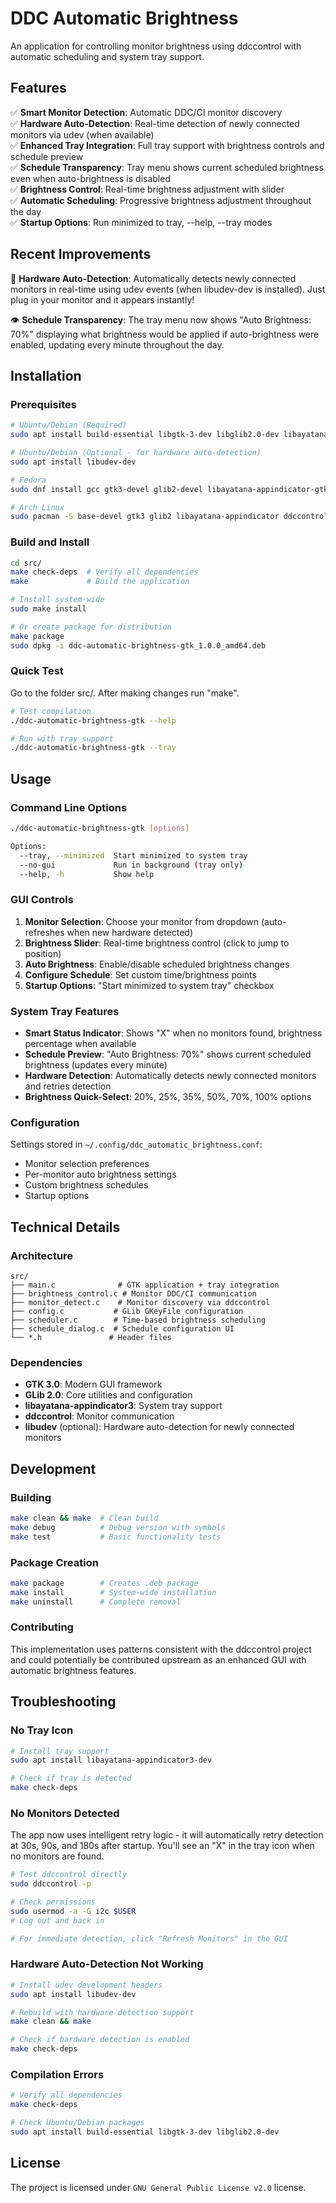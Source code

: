 # DDC Automatic Brightness

An application for controlling monitor brightness using ddccontrol with automatic scheduling and system tray support.

## Features

✅ **Smart Monitor Detection**: Automatic DDC/CI monitor discovery  
✅ **Hardware Auto-Detection**: Real-time detection of newly connected monitors via udev (when available)  
✅ **Enhanced Tray Integration**: Full tray support with brightness controls and schedule preview  
✅ **Schedule Transparency**: Tray menu shows current scheduled brightness even when auto-brightness is disabled  
✅ **Brightness Control**: Real-time brightness adjustment with slider  
✅ **Automatic Scheduling**: Progressive brightness adjustment throughout the day  
✅ **Startup Options**: Run minimized to tray, --help, --tray modes  

## Recent Improvements

🔌 **Hardware Auto-Detection**: Automatically detects newly connected monitors in real-time using udev events (when libudev-dev is installed). Just plug in your monitor and it appears instantly!

👁️ **Schedule Transparency**: The tray menu now shows "Auto Brightness: 70%" displaying what brightness would be applied if auto-brightness were enabled, updating every minute throughout the day.

## Installation

### Prerequisites

```bash
# Ubuntu/Debian (Required)
sudo apt install build-essential libgtk-3-dev libglib2.0-dev libayatana-appindicator3-dev ddccontrol

# Ubuntu/Debian (Optional - for hardware auto-detection)
sudo apt install libudev-dev

# Fedora
sudo dnf install gcc gtk3-devel glib2-devel libayatana-appindicator-gtk3-devel ddccontrol libudev-devel

# Arch Linux
sudo pacman -S base-devel gtk3 glib2 libayatana-appindicator ddccontrol systemd-libs
```

### Build and Install

```bash
cd src/
make check-deps  # Verify all dependencies
make             # Build the application

# Install system-wide
sudo make install

# Or create package for distribution
make package
sudo dpkg -i ddc-automatic-brightness-gtk_1.0.0_amd64.deb
```

### Quick Test

Go to the folder src/.
After making changes run "make".

```bash
# Test compilation
./ddc-automatic-brightness-gtk --help

# Run with tray support
./ddc-automatic-brightness-gtk --tray
```

## Usage

### Command Line Options

```bash
./ddc-automatic-brightness-gtk [options]

Options:
  --tray, --minimized  Start minimized to system tray
  --no-gui             Run in background (tray only)
  --help, -h           Show help
```

### GUI Controls

1. **Monitor Selection**: Choose your monitor from dropdown (auto-refreshes when new hardware detected)
2. **Brightness Slider**: Real-time brightness control (click to jump to position)
3. **Auto Brightness**: Enable/disable scheduled brightness changes
4. **Configure Schedule**: Set custom time/brightness points
5. **Startup Options**: "Start minimized to system tray" checkbox

### System Tray Features

- **Smart Status Indicator**: Shows "X" when no monitors found, brightness percentage when available
- **Schedule Preview**: "Auto Brightness: 70%" shows current scheduled brightness (updates every minute)
- **Hardware Detection**: Automatically detects newly connected monitors and retries detection
- **Brightness Quick-Select**: 20%, 25%, 35%, 50%, 70%, 100% options

### Configuration

Settings stored in `~/.config/ddc_automatic_brightness.conf`:
- Monitor selection preferences
- Per-monitor auto brightness settings  
- Custom brightness schedules
- Startup options

## Technical Details

### Architecture

```
src/
├── main.c              # GTK application + tray integration
├── brightness_control.c # Monitor DDC/CI communication
├── monitor_detect.c    # Monitor discovery via ddccontrol
├── config.c           # GLib GKeyFile configuration
├── scheduler.c        # Time-based brightness scheduling
├── schedule_dialog.c  # Schedule configuration UI
└── *.h               # Header files
```

### Dependencies

- **GTK 3.0**: Modern GUI framework
- **GLib 2.0**: Core utilities and configuration
- **libayatana-appindicator3**: System tray support
- **ddccontrol**: Monitor communication
- **libudev** (optional): Hardware auto-detection for newly connected monitors

## Development

### Building

```bash
make clean && make  # Clean build
make debug          # Debug version with symbols
make test           # Basic functionality tests
```

### Package Creation

```bash
make package        # Creates .deb package
make install        # System-wide installation
make uninstall      # Complete removal
```

### Contributing

This implementation uses patterns consistent with the ddccontrol project and could potentially be contributed upstream as an enhanced GUI with automatic brightness features.

## Troubleshooting

### No Tray Icon
```bash
# Install tray support
sudo apt install libayatana-appindicator3-dev

# Check if tray is detected
make check-deps
```

### No Monitors Detected

The app now uses intelligent retry logic - it will automatically retry detection at 30s, 90s, and 180s after startup. You'll see an "X" in the tray icon when no monitors are found.

```bash
# Test ddccontrol directly
sudo ddccontrol -p

# Check permissions
sudo usermod -a -G i2c $USER
# Log out and back in

# For immediate detection, click "Refresh Monitors" in the GUI
```

### Hardware Auto-Detection Not Working
```bash
# Install udev development headers
sudo apt install libudev-dev

# Rebuild with hardware detection support
make clean && make

# Check if hardware detection is enabled
make check-deps
```

### Compilation Errors
```bash
# Verify all dependencies
make check-deps

# Check Ubuntu/Debian packages
sudo apt install build-essential libgtk-3-dev libglib2.0-dev
```

## License

The project is licensed under `GNU General Public License v2.0` license.
